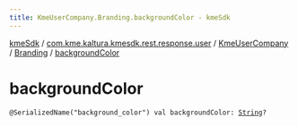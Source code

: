 ```yaml
---
title: KmeUserCompany.Branding.backgroundColor - kmeSdk
---
```


[kmeSdk](../../../index.html) / [com.kme.kaltura.kmesdk.rest.response.user](../../index.html) / [KmeUserCompany](../index.html) / [Branding](index.html) / [backgroundColor](./background-color.html)

# backgroundColor

`@SerializedName("background_color") val backgroundColor: `[`String`](https://kotlinlang.org/api/latest/jvm/stdlib/kotlin/-string/index.html)`?`